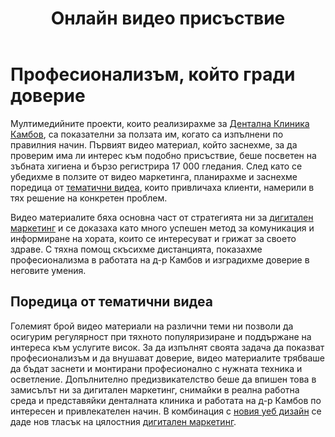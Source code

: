 ﻿---
layout: post
order: 8
rel: /about/kambov/multimedia
service: /services/multimedia
project: /portfolio/kambov
header: compact
display: summary cover
title: Онлайн видео присъствие
description: Онлайн видеото е успешен метод за комуникация с хората, които се интересуват от своето здраве.
summary: Онлайн видеото е успешен метод за комуникация с хората, които се интересуват от своето здраве. Големият брой видео материали на различни теми ни позволи да осигурим регулярност при тяхното популяризиране и поддържане на интереса към услугите висок.
image: /business/kambov/multimedia.jpg
ref:
  - video: http://www.youtube.com/embed/5vGoHPDnbew
    title: 'Компютърно планиране на импланти'
    description: 'Разполагаме със средства, които днес ни дават информация, която допреди години можеше да разберем чак по време на самата процедурата.'
    url: http://www.youtube.com/watch?v=5vGoHPDnbew
  - video: http://www.youtube.com/embed/nCLn4PHVydk
    title: 'Фотополимерна пломба'
    description: 'Възстановяването на анатомичните форми на зъба отнема повече време, но позволява правилното сдъвкване на храната и поредотвратява задържането на храна.'
    url: http://www.youtube.com/watch?v=nCLn4PHVydk
  - video: http://www.youtube.com/embed/lh-KZKg2wPY
    title: 'Eлектрическа или обикновена четка за зъби'
    description: 'Най-важното, което трябва да знаете при избора между електрическа и обикновена четка за зъби е, че между тях няма разлика.'
    url: http://www.youtube.com/watch?v=lh-KZKg2wPY
  - video: http://www.youtube.com/embed/FCSws0t2CBI
    title: 'Успешно лечение на коренови канали'
    description: 'За да сме сигурни, че сме стигнали до края на канала и ще успеем да дезинфекцираме целия канал, използваме апекслокатор.'
    url: http://www.youtube.com/watch?v=FCSws0t2CBI
  - video: http://www.youtube.com/embed/R8wdAps-f34
    title: 'Избелване на зъби в домашни условия'
    description: 'Избелващият агент е със значително по-малка агресивност в сравнение с избелването в кабинета, а изработените индивидуални шини могат да се използват дългосрочно.'
    url: http://www.youtube.com/watch?v=R8wdAps-f34
  - video: http://www.youtube.com/embed/RAnmOR4LAIE
    title: 'Почистване на зъбен камък'
    description: 'Почистването на зъбен камък е част от профилактиката и поддържането на здрави зъби. Но какво всъщност представлява зъбния камък?'
    url: http://www.youtube.com/watch?v=RAnmOR4LAIE
  - video: http://www.youtube.com/embed/qa6e6IWr-Jk
    title: 'Възстановяване на липсващ зъб'
    description: 'Най-често предлаганите варианти в този случай са или мостова конструкция, при която се изпиляват двата съседни зъба или поставянето на имплант.'
    url: http://www.youtube.com/watch?v=qa6e6IWr-Jk
  - video: http://www.youtube.com/embed/vQkyXgdQAeU
    title: 'Цялостна грижа за зъбите'
    description: 'Въпреки че отнема само няколко минути на ден, правилната грижа за зъбите е ключова за запазването на тяхното здраве.'
    url: http://www.youtube.com/watch?v=vQkyXgdQAeU
---
# Професионализъм, който гради доверие
Мултимедийните проекти, които реализирахме за [Дентална Клиника Камбов](http://dentalclinic.bg), са показателни за ползата им, когато са изпълнени по правилния начин. Първият видео материал, който заснехме, за да проверим има ли интерес към подобно присъствие, беше посветен на зъбната хигиена и бързо регистрира 17 000 гледания. След като се убедихме в ползите от видео маркетинга, планирахме и заснехме поредица от [тематични видеа](./../../маркетинг/видео-маркетинг.html), които привличаха клиенти, намерили в тях решение на конкретен проблем. 

Видео материалите бяха основна част от стратегията ни за [дигитален маркетинг](./../../маркетинг/дигитална-маркетинг-стратегия.html) и се доказаха като много успешен метод за комуникация и информиране на хората, които се интересуват и грижат за своето здраве. С тяхна помощ скъсихме дистанцията, показахме професионализма в работата на д-р Камбов и изградихме доверие в неговите умения.

## Поредица от тематични видеа
Големият брой видео материали на различни теми ни позволи да осигурим регулярност при тяхното популяризиране и поддържане на интереса към услугите висок. За да изпълнят своята задача да показват професионализъм и да внушават доверие, видео материалите трябваше да бъдат заснети и монтирани професионално с нужната техника и осветление. Допълнително предизвикателство беше да впишен това в замисълът ни за дигитален маркетинг, снимайки в реална работна среда и представяйки денталната клиника и работата на д-р Камбов по интересен и привлекателен начин. В комбинация с [новия уеб дизайн](./уеб-дизайн.html) се даде нов тласък на цялостния [дигитален маркетинг](./../../маркетинг/дигитална-маркетинг-стратегия.html).